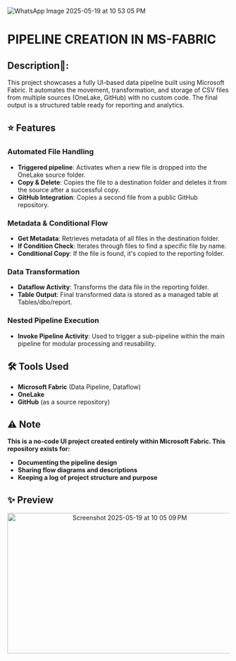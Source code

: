 ![WhatsApp Image 2025-05-19 at 10 53 05 PM](https://github.com/user-attachments/assets/92814857-ad54-4a21-b1eb-b201977d9e70)

# PIPELINE CREATION IN MS-FABRIC

## Description📄:

This project showcases a fully UI-based data pipeline built using Microsoft Fabric. It automates the movement, transformation, and storage of CSV files from multiple sources (OneLake, GitHub) with no custom code. The final output is a structured table ready for reporting and analytics.

## ⭐ Features

### Automated File Handling
- **Triggered pipeline**: Activates when a new file is dropped into the OneLake source folder.
- **Copy & Delete**: Copies the file to a destination folder and deletes it from the source after a successful copy.
- **GitHub Integration**: Copies a second file from a public GitHub repository.

### Metadata & Conditional Flow
- **Get Metadata**: Retrieves metadata of all files in the destination folder.
- **If Condition Check**: Iterates through files to find a specific file by name.
- **Conditional Copy**: If the file is found, it's copied to the reporting folder.

### Data Transformation
- **Dataflow Activity**: Transforms the data file in the reporting folder.
- **Table Output**: Final transformed data is stored as a managed table at Tables/dbo/report.

### Nested Pipeline Execution
- **Invoke Pipeline Activity**: Used to trigger a sub-pipeline within the main pipeline for modular processing and reusability.

## 🛠️ Tools Used

- **Microsoft Fabric** (Data Pipeline, Dataflow)
- **OneLake**
- **GitHub** (as a source repository)

## ⚠️ Note
**This is a no-code UI project created entirely within Microsoft Fabric. This repository exists for:**
- **Documenting the pipeline design**
- **Sharing flow diagrams and descriptions**
- **Keeping a log of project structure and purpose**


## ✨ Preview

<p align="center">
  <img width="540" height="317.6" alt="Screenshot 2025-05-19 at 10 05 09 PM" src="https://github.com/user-attachments/assets/14d28625-f7ea-4954-9a3f-bfbb1213148f" />
</p>


